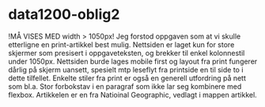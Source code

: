 # data1200-oblig2
!MÅ VISES MED width > 1050px!
Jeg forstod oppgaven som at vi skulle etterligne en print-artikkel best mulig. 
Nettsiden er laget kun for store skjermer som presisert i oppgaveteksten, og brekker til enkel kolonnestil under 1050px. 
Nettsiden burde lages mobile first og layout fra print fungerer dårlig på skjerm uansett, spesielt mtp leseflyt fra printside en til side to i dette tilfellet. 
Enkelte stiler fra print er også en generell utfordring på nett som bl.a. Stor forbokstav i en paragraf som ikke lar seg kombinere med flexbox.
Artikkelen er en fra Natioinal Geographic, vedlagt i mappen artikkel.
